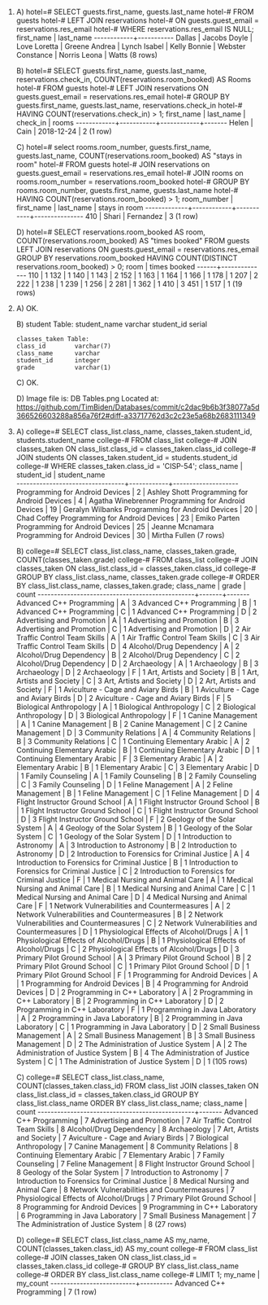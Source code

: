1.  A)  hotel=# SELECT guests.first_name, guests.last_name
        hotel-# FROM guests
        hotel-# LEFT JOIN reservations
        hotel-#   ON guests.guest_email = reservations.res_email
        hotel-# WHERE reservations.res_email IS NULL;
         first_name | last_name
        ------------+-----------
         Dallas     | Jacobs
         Doyle      | Love
         Loretta    | Greene
         Andrea     | Lynch
         Isabel     | Kelly
         Bonnie     | Webster
         Constance  | Norris
         Leona      | Watts
        (8 rows)


    B)  hotel=# SELECT guests.first_name, guests.last_name, reservations.check_in, COUNT(reservations.room_booked) AS Rooms
        hotel-# FROM guests
        hotel-# LEFT JOIN reservations ON guests.guest_email = reservations.res_email
        hotel-# GROUP BY guests.first_name, guests.last_name, reservations.check_in
        hotel-# HAVING COUNT(reservations.check_in) > 1;
         first_name | last_name |  check_in  | rooms
        ------------+-----------+------------+-------
         Helen      | Cain      | 2018-12-24 |     2
        (1 row)


    C)  hotel=# select rooms.room_number, guests.first_name, guests.last_name, COUNT(reservations.room_booked) AS "stays in room"
        hotel-# FROM guests
        hotel-# JOIN reservations on guests.guest_email = reservations.res_email
        hotel-# JOIN rooms on rooms.room_number = reservations.room_booked
        hotel-# GROUP BY rooms.room_number, guests.first_name, guests.last_name
        hotel-# HAVING COUNT(reservations.room_booked) > 1;
         room_number | first_name | last_name | stays in room
        -------------+------------+-----------+---------------
                 410 | Shari      | Fernandez |             3
        (1 row)


    D)  hotel=# SELECT reservations.room_booked AS room, COUNT(reservations.room_booked) AS "times booked"
        FROM guests
        LEFT JOIN reservations ON guests.guest_email = reservations.res_email
        GROUP BY reservations.room_booked
        HAVING COUNT(DISTINCT reservations.room_booked) > 0;
         room | times booked
        ------+--------------
          110 |            1
          132 |            1
          140 |            1
          143 |            2
          152 |            1
          163 |            1
          164 |            1
          166 |            1
          178 |            1
          207 |            2
          222 |            1
          238 |            1
          239 |            1
          256 |            2
          281 |            1
          362 |            1
          410 |            3
          451 |            1
          517 |            1
        (19 rows)

2.  A)  OK.

    B)  student Table:
        student_name    varchar
        student_id      serial

        classes_taken Table:
        class_id        varchar(7)
        class_name      varchar
        student_id      integer
        grade           varchar(1)

    C)   OK.

    D)  Image file is: DB Tables.png
        Located at: https://github.com/TimBiden/Databases/commit/c2dac9b6b3f38077a5d366526603288a856a76f2#diff-a33717762d3c2c23e5a68b2683111349

3.  A)  college=# SELECT class_list.class_name, classes_taken.student_id, students.student_name
        college-# FROM class_list
        college-# JOIN classes_taken ON class_list.class_id = classes_taken.class_id
        college-# JOIN students ON classes_taken.student_id = students.student_id
        college-# WHERE classes_taken.class_id = 'CISP-54';
                   class_name            | student_id |    student_name    
        ---------------------------------+------------+--------------------
         Programming for Android Devices |          2 | Ashley Shott
         Programming for Android Devices |          4 | Agatha Winebrenner
         Programming for Android Devices |         19 | Geralyn Wilbanks
         Programming for Android Devices |         20 | Chad Coffey
         Programming for Android Devices |         23 | Emiko Parten
         Programming for Android Devices |         25 | Jeanne Mcnamara
         Programming for Android Devices |         30 | Mirtha Fullen
        (7 rows)

    B)  college=# SELECT class_list.class_name, classes_taken.grade, COUNT(classes_taken.grade)
        college-# FROM class_list
        college-# JOIN classes_taken ON class_list.class_id = classes_taken.class_id
        college-# GROUP BY class_list.class_name, classes_taken.grade
        college-# ORDER BY class_list.class_name, classes_taken.grade;
                           class_name                   | grade | count
        ------------------------------------------------+-------+-------
         Advanced C++ Programming                       | A     |     3
         Advanced C++ Programming                       | B     |     1
         Advanced C++ Programming                       | C     |     1
         Advanced C++ Programming                       | D     |     2
         Advertising and Promotion                      | A     |     1
         Advertising and Promotion                      | B     |     3
         Advertising and Promotion                      | C     |     1
         Advertising and Promotion                      | D     |     2
         Air Traffic Control Team Skills                | A     |     1
         Air Traffic Control Team Skills                | C     |     3
         Air Traffic Control Team Skills                | D     |     4
         Alcohol/Drug Dependency                        | A     |     2
         Alcohol/Drug Dependency                        | B     |     2
         Alcohol/Drug Dependency                        | C     |     2
         Alcohol/Drug Dependency                        | D     |     2
         Archaeology                                    | A     |     1
         Archaeology                                    | B     |     3
         Archaeology                                    | D     |     2
         Archaeology                                    | F     |     1
         Art, Artists and Society                       | B     |     1
         Art, Artists and Society                       | C     |     3
         Art, Artists and Society                       | D     |     2
         Art, Artists and Society                       | F     |     1
         Aviculture - Cage and Aviary Birds             | B     |     1
         Aviculture - Cage and Aviary Birds             | D     |     2
         Aviculture - Cage and Aviary Birds             | F     |     5
         Biological Anthropology                        | A     |     1
         Biological Anthropology                        | C     |     2
         Biological Anthropology                        | D     |     3
         Biological Anthropology                        | F     |     1
         Canine Management                              | A     |     1
         Canine Management                              | B     |     2
         Canine Management                              | C     |     2
         Canine Management                              | D     |     3
         Community Relations                            | A     |     4
         Community Relations                            | B     |     3
         Community Relations                            | C     |     1
         Continuing Elementary Arabic                   | A     |     2
         Continuing Elementary Arabic                   | B     |     1
         Continuing Elementary Arabic                   | D     |     1
         Continuing Elementary Arabic                   | F     |     3
         Elementary Arabic                              | A     |     2
         Elementary Arabic                              | B     |     1
         Elementary Arabic                              | C     |     3
         Elementary Arabic                              | D     |     1
         Family Counseling                              | A     |     1
         Family Counseling                              | B     |     2
         Family Counseling                              | C     |     3
         Family Counseling                              | D     |     1
         Feline Management                              | A     |     2
         Feline Management                              | B     |     1
         Feline Management                              | C     |     1
         Feline Management                              | D     |     4
         Flight Instructor Ground School                | A     |     1
         Flight Instructor Ground School                | B     |     1
         Flight Instructor Ground School                | C     |     1
         Flight Instructor Ground School                | D     |     3
         Flight Instructor Ground School                | F     |     2
         Geology of the Solar System                    | A     |     4
         Geology of the Solar System                    | B     |     1
         Geology of the Solar System                    | C     |     1
         Geology of the Solar System                    | D     |     1
         Introduction to Astronomy                      | A     |     3
         Introduction to Astronomy                      | B     |     2
         Introduction to Astronomy                      | D     |     2
         Introduction to Forensics for Criminal Justice | A     |     4
         Introduction to Forensics for Criminal Justice | B     |     1
         Introduction to Forensics for Criminal Justice | C     |     2
         Introduction to Forensics for Criminal Justice | F     |     1
         Medical Nursing and Animal Care                | A     |     1
         Medical Nursing and Animal Care                | B     |     1
         Medical Nursing and Animal Care                | C     |     1
         Medical Nursing and Animal Care                | D     |     4
         Medical Nursing and Animal Care                | F     |     1
         Network Vulnerabilities and Countermeasures    | A     |     2
         Network Vulnerabilities and Countermeasures    | B     |     2
         Network Vulnerabilities and Countermeasures    | C     |     2
         Network Vulnerabilities and Countermeasures    | D     |     1
         Physiological Effects of Alcohol/Drugs         | A     |     1
         Physiological Effects of Alcohol/Drugs         | B     |     1
         Physiological Effects of Alcohol/Drugs         | C     |     2
         Physiological Effects of Alcohol/Drugs         | D     |     3
         Primary Pilot Ground School                    | A     |     3
         Primary Pilot Ground School                    | B     |     2
         Primary Pilot Ground School                    | C     |     1
         Primary Pilot Ground School                    | D     |     1
         Primary Pilot Ground School                    | F     |     1
         Programming for Android Devices                | A     |     1
         Programming for Android Devices                | B     |     4
         Programming for Android Devices                | D     |     2
         Programming in C++ Laboratory                  | A     |     2
         Programming in C++ Laboratory                  | B     |     2
         Programming in C++ Laboratory                  | D     |     2
         Programming in C++ Laboratory                  | F     |     1
         Programming in Java Laboratory                 | A     |     2
         Programming in Java Laboratory                 | B     |     2
         Programming in Java Laboratory                 | C     |     1
         Programming in Java Laboratory                 | D     |     2
         Small Business Management                      | A     |     2
         Small Business Management                      | B     |     3
         Small Business Management                      | D     |     2
         The Administration of Justice System           | A     |     2
         The Administration of Justice System           | B     |     4
         The Administration of Justice System           | C     |     1
         The Administration of Justice System           | D     |     1
        (105 rows)

    C)  college=# SELECT class_list.class_name, COUNT(classes_taken.class_id)
        FROM class_list
        JOIN classes_taken ON class_list.class_id = classes_taken.class_id
        GROUP BY class_list.class_name
        ORDER BY class_list.class_name;
                           class_name                   | count
        ------------------------------------------------+-------
         Advanced C++ Programming                       |     7
         Advertising and Promotion                      |     7
         Air Traffic Control Team Skills                |     8
         Alcohol/Drug Dependency                        |     8
         Archaeology                                    |     7
         Art, Artists and Society                       |     7
         Aviculture - Cage and Aviary Birds             |     7
         Biological Anthropology                        |     7
         Canine Management                              |     8
         Community Relations                            |     8
         Continuing Elementary Arabic                   |     7
         Elementary Arabic                              |     7
         Family Counseling                              |     7
         Feline Management                              |     8
         Flight Instructor Ground School                |     8
         Geology of the Solar System                    |     7
         Introduction to Astronomy                      |     7
         Introduction to Forensics for Criminal Justice |     8
         Medical Nursing and Animal Care                |     8
         Network Vulnerabilities and Countermeasures    |     7
         Physiological Effects of Alcohol/Drugs         |     7
         Primary Pilot Ground School                    |     8
         Programming for Android Devices                |     9
         Programming in C++ Laboratory                  |     6
         Programming in Java Laboratory                 |     7
         Small Business Management                      |     7
         The Administration of Justice System           |     8
        (27 rows)

    D)  college=# SELECT class_list.class_name AS my_name, COUNT(classes_taken.class_id) AS my_count
        college-# FROM class_list
        college-# JOIN classes_taken ON class_list.class_id = classes_taken.class_id
        college-# GROUP BY class_list.class_name
        college-# ORDER BY class_list.class_name
        college-# LIMIT 1;
                 my_name          | my_count
        --------------------------+----------
         Advanced C++ Programming |        7
        (1 row)
